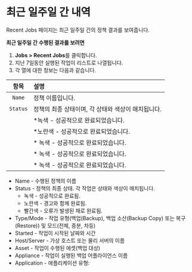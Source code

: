 # 최근 일주일 간 내역

Recent Jobs 페이지는 최근 일주일 간의 정책 결과를 보여줍니다.<br>

**최근 일주일 간 수행된 결과를 보려면**<br>

1. **Jobs > Recent Jobs**를 클릭합니다.
2. 지난 7일동안 실행된 작업이 리스트로 나열됩니다.
3. 각 열에 대한 정보는 다음과 같습니다.

| 항목      | 설명                                        |
| :----: | :-------------------------------------------------- |
| `Name` | 정책 이름입니다.                  |
| `Status`   | 정책의 최종 상태이며, 각 상태와 색상이 매치됩니다.<br> |
|            |\*녹색 - 성공적으로 완료되었습니다.|
|            |\*노란색 - 성공적으로 완료되었습니다.|
|            | * 녹색 - 성공적으로 완료되었습니다.|
|            | * 녹색 - 성공적으로 완료되었습니다.|
|            | * 녹색 - 성공적으로 완료되었습니다.|



* Name - 수행된 정책의 이름
* Status - 정책의 최종 상태. 각 작업은 상태와 색상이 매치됩니다.<br>
    * 녹색 - 성공적으로 완료됨.<br>
    * 노란색 - 경고와 함께 완료됨.<br>
    * 빨간색 - 오류가 발생된 채로 완료됨.<br>
* Type/Mode - 작업 유형(백업(Backup), 백업 소산(Backup Copy) 또는 복구(Restore)) 및 모드(전체, 증분, 차등)
* Started - 작업이 시작된 날짜와 시간
* Host/Server - 가상 호스트 또는 물리 서버의 이름
* Asset - 작업이 수행된 에셋(백업 대상)
* Appliance - 작업이 실행된 백업 어플라이언스 이름
* Application - 애플리케이션 유형:

